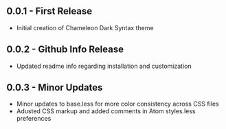 ## 0.0.1 - First Release
* Initial creation of Chameleon Dark Syntax theme

## 0.0.2 - Github Info Release
* Updated readme info regarding installation and customization

## 0.0.3 - Minor Updates
* Minor updates to base.less for more color consistency across CSS files
* Adusted CSS markup and added comments in Atom styles.less preferences

